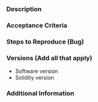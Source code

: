 ### Description

### Acceptance Criteria

### Steps to Reproduce (Bug)

### Versions (Add all that apply)

* Software version
* Solidity version

### Additional Information
